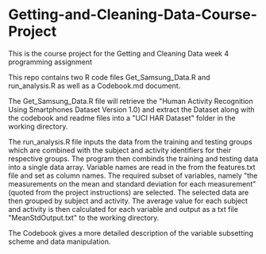 # Getting-and-Cleaning-Data-Course-Project
This is the course project for the Getting and Cleaning Data week 4 programming assignment

This repo contains two R code files Get_Samsung_Data.R and run_analysis.R as well as a Codebook.md document.

The Get_Samsung_Data.R file will retrieve the "Human Activity Recognition Using Smartphones Dataset Version 1.0) and extract the Dataset along with the codebook and readme files into a "UCI HAR Dataset" folder in the working directory.

The run_analysis.R file inputs the data from the training and testing groups which are combined with the subject and activity identifiers for their respective groups. The program then combinds the training and testing data into a single data array. Variable names are read in the from the features.txt file and set as column names. The required subset of variables, namely "the measurements on the mean and standard deviation for each measurement" (quoted from the project instructions) are selected. The selected data are then grouped by subject and activity. The average value for each subject and activity is then calculated for each variable and output as a txt file "MeanStdOutput.txt" to the working directory.

The Codebook gives a more detailed description of the variable subsetting scheme and data manipulation.
